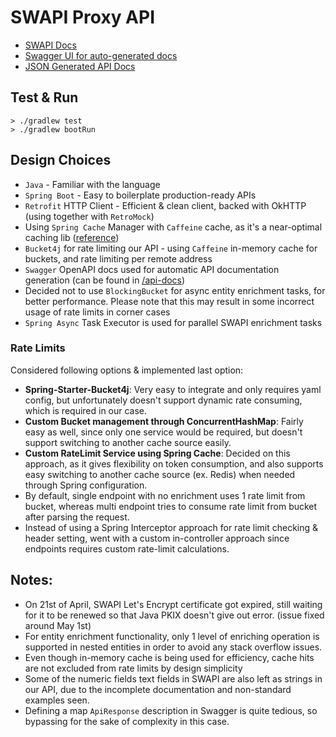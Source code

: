 # SWAPI Proxy API

- [SWAPI Docs](https://swapi.dev/documentation)
- [Swagger UI for auto-generated docs](http://localhost:8080/swagger-ui/index.html)
- [JSON Generated API Docs](http://localhost:8080/api-docs)

## Test & Run
```shell
> ./gradlew test
> ./gradlew bootRun
```

## Design Choices

- `Java` - Familiar with the language
- `Spring Boot` - Easy to boilerplate production-ready APIs
- `Retrofit` HTTP Client - Efficient & clean client, backed with OkHTTP (using together with `RetroMock`)
- Using `Spring Cache` Manager with `Caffeine` cache, as it's a near-optimal caching lib ([reference](https://github.com/ben-manes/caffeine))
- `Bucket4j` for rate limiting our API - using `Caffeine` in-memory cache for buckets, and rate limiting per remote address
- `Swagger` OpenAPI docs used for automatic API documentation generation (can be found in [/api-docs](http://localhost:8080/swagger-ui/index.html))
- Decided not to use `BlockingBucket` for async entity enrichment tasks, for better performance. Please note that this may result in some incorrect usage of rate limits in corner cases
- `Spring Async` Task Executor is used for parallel SWAPI enrichment tasks

### Rate Limits

Considered following options & implemented last option:

- **Spring-Starter-Bucket4j**: Very easy to integrate and only requires yaml config, but unfortunately doesn't support dynamic rate consuming, which is required in our case.
- **Custom Bucket management through ConcurrentHashMap**: Fairly easy as well, since only one service would be required, but doesn't support switching to another cache source easily.
- **Custom RateLimit Service using Spring Cache**: Decided on this approach, as it gives flexibility on token consumption, and also supports easy switching to another cache source (ex. Redis) when needed through Spring configuration.
- By default, single endpoint with no enrichment uses 1 rate limit from bucket, whereas multi endpoint tries to consume rate limit from bucket after parsing the request.
- Instead of using a Spring Interceptor approach for rate limit checking & header setting, went with a custom in-controller approach since endpoints requires custom rate-limit calculations.

## Notes:

- On 21st of April, SWAPI Let's Encrypt certificate got expired, still waiting for it to be renewed so that Java PKIX doesn't give out error. (issue fixed around May 1st)
- For entity enrichment functionality, only 1 level of enriching operation is supported in nested entities in order to avoid any stack overflow issues.
- Even though in-memory cache is being used for efficiency, cache hits are not excluded from rate limits by design simplicity
- Some of the numeric fields text fields in SWAPI are also left as strings in our API, due to the incomplete documentation and non-standard examples seen.
- Defining a map `ApiResponse` description in Swagger is quite tedious, so bypassing for the sake of complexity in this case.